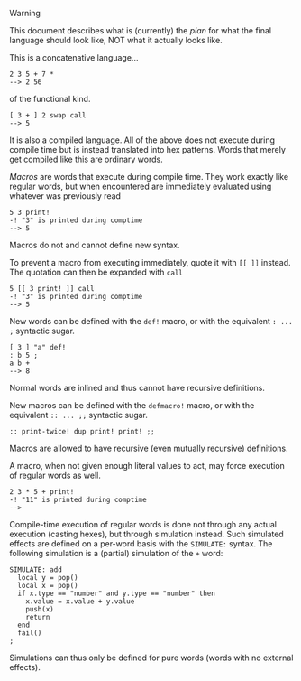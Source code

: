 
> [!Warning]
> This document describes what is (currently) the *plan* for what the final language should look like, NOT what it actually looks like.

This is a concatenative language...
```
2 3 5 + 7 *
--> 2 56
```
of the functional kind.
```
[ 3 + ] 2 swap call
--> 5
```
It is also a compiled language. All of the above does not execute during compile time but is instead translated into hex patterns.
Words that merely get compiled like this are ordinary words.

*Macros* are words that execute during compile time. They work exactly like regular words, but when encountered are immediately evaluated using whatever was previously read
```
5 3 print!
-! "3" is printed during comptime
--> 5
```
Macros do not and cannot define new syntax.

To prevent a macro from executing immediately, quote it with `[[ ]]` instead. The quotation can then be expanded with `call`
```
5 [[ 3 print! ]] call
-! "3" is printed during comptime
--> 5
```

New words can be defined with the `def!` macro, or with the equivalent `: ... ;` syntactic sugar. 
```
[ 3 ] "a" def!
: b 5 ;
a b +
--> 8
```
Normal words are inlined and thus cannot have recursive definitions.

New macros can be defined with the `defmacro!` macro, or with the equivalent `:: ... ;;` syntactic sugar.
```
:: print-twice! dup print! print! ;;
```
Macros are allowed to have recursive (even mutually recursive) definitions.

A macro, when not given enough literal values to act, may force execution of regular words as well.
```
2 3 * 5 + print!
-! "11" is printed during comptime
-->
```

Compile-time execution of regular words is done not through any actual execution (casting hexes), but through simulation instead.
Such simulated effects are defined on a per-word basis with the `SIMULATE:` syntax.
The following simulation is a (partial) simulation of the `+` word:
```
SIMULATE: add
  local y = pop()
  local x = pop()
  if x.type == "number" and y.type == "number" then
    x.value = x.value + y.value
    push(x)
    return
  end
  fail()
;
```

Simulations can thus only be defined for pure words (words with no external effects).
